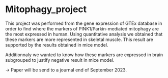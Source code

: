 # Mitophagy_project

This project was performed from the gene expression of GTEx database in order to find where the markers of PINK1/Parkin-mediated mitophagy are the most expressed in human. 
Using quantitative analysis we obtained that these markers are more represented in skeletal muscle. This result are supported by the results obtained in mice model.

Additionnaly we wanted to know how these markers are expressed in brain subgrouped to justify negative result in mice model.

→ Paper will be send to a journal end of September 2023.
